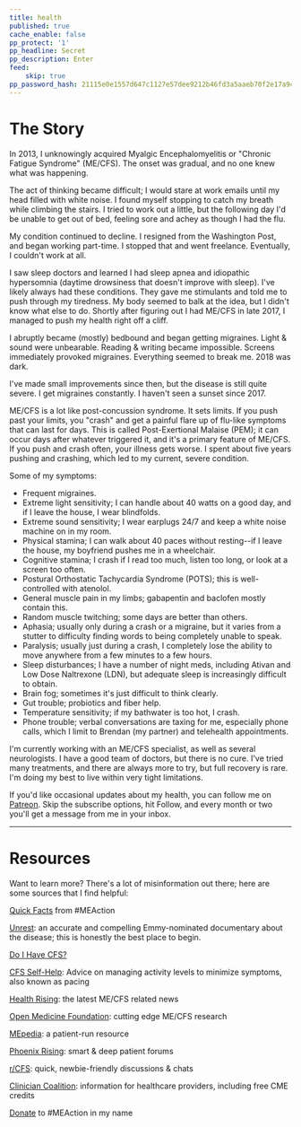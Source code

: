 ```yaml
---
title: health
published: true
cache_enable: false
pp_protect: '1'
pp_headline: Secret
pp_description: Enter
feed:
    skip: true
pp_password_hash: 21115e0e1557d647c1127e57dee9212b46fd3a5aaeb70f2e17a9cd8d19ed3c221c097a495d3c80464a228fa10db50bdc7b8094c9c333006b9c153e4c3df070de
---
```


# The Story
 
In 2013, I unknowingly acquired Myalgic Encephalomyelitis or "Chronic Fatigue Syndrome" (ME/CFS). The onset was gradual, and no one knew what was happening. 

The act of thinking became difficult; I would stare at work emails until my head filled with white noise. I found myself stopping to catch my breath while climbing the stairs. I tried to work out a little, but the following day I'd be unable to get out of bed, feeling sore and achey as though I had the flu.

My condition continued to decline. I resigned from the Washington Post, and began working part-time. I stopped that and went freelance. Eventually, I couldn't work at all.

I saw sleep doctors and learned I had sleep apnea and idiopathic hypersomnia (daytime drowsiness that doesn't improve with sleep). I've likely always had these conditions. They gave me stimulants and told me to push through my tiredness. My body seemed to balk at the idea, but I didn't know what else to do. Shortly after figuring out I had ME/CFS in late 2017, I managed to push my health right off a cliff.

I abruptly became (mostly) bedbound and began getting migraines. Light & sound were unbearable. Reading & writing became impossible. Screens immediately provoked migraines. Everything seemed to break me. 2018 was dark. 

I've made small improvements since then, but the disease is still quite severe. I get migraines constantly. I haven't seen a sunset since 2017.

ME/CFS is a lot like post-concussion syndrome. It sets limits. If you push past your limits, you "crash" and get a painful flare up of flu-like symptoms that can last for days. This is called Post-Exertional Malaise (PEM); it can occur days after whatever triggered it, and it's a primary feature of ME/CFS. If you push and crash often, your illness gets worse. I spent about five years pushing and crashing, which led to my current, severe condition.

Some of my symptoms: 
- Frequent migraines.
- Extreme light sensitivity; I can handle about 40 watts on a good day, and if I leave the house, I wear blindfolds.
- Extreme sound sensitivity; I wear earplugs 24/7 and keep a white noise machine on in my room.
- Physical stamina; I can walk about 40 paces without resting--if I leave the house, my boyfriend pushes me in a wheelchair.
- Cognitive stamina; I crash if I read too much, listen too long, or look at a screen too often. 
- Postural Orthostatic Tachycardia Syndrome (POTS); this is well-controlled with atenolol.
- General muscle pain in my limbs; gabapentin and baclofen mostly contain this.
- Random muscle twitching; some days are better than others.
- Aphasia; usually only during a crash or a migraine, but it varies from a stutter to difficulty finding words to being completely unable to speak.
- Paralysis; usually just during a crash, I completely lose the ability to move anywhere from a few minutes to a few hours.
- Sleep disturbances; I have a number of night meds, including Ativan and Low Dose Naltrexone (LDN), but adequate sleep is increasingly difficult to obtain.
- Brain fog; sometimes it's just difficult to think clearly.
- Gut trouble; probiotics and fiber help.
- Temperature sensitivity; if my bathwater is too hot, I crash.
- Phone trouble; verbal conversations are taxing for me, especially phone calls, which I limit to Brendan (my partner) and telehealth appointments.


I'm currently working with an ME/CFS specialist, as well as several neurologists. I have a good team of doctors, but there is no cure. I've tried many treatments, and there are always more to try, but full recovery is rare. I'm doing my best to live within very tight limitations.

If you'd like occasional updates about my health, you can follow me on [Patreon](https://patreon.com/ryanlittle). Skip the subscribe options, hit Follow, and every month or two you'll get a message from me in your inbox.

---

# Resources

Want to learn more? There's a lot of misinformation out there; here are some sources that I find helpful:

[Quick Facts](https://www.meaction.net/about/what-is-me) from #MEAction

[Unrest](https://unrest.film): an accurate and compelling Emmy-nominated documentary about the disease; this is honestly the best place to begin.

[Do I Have CFS?](https://www.healthrising.org/about-chronic-fatigue-syndrome-mecfs/do-i-have-chronic-fatigue-syndrome/)

[CFS Self-Help](http://www.cfsselfhelp.org/pacing-tutorial): Advice on managing activity levels to minimize symptoms, also known as pacing

[Health Rising](https://www.healthrising.org/): the latest ME/CFS related news

[Open Medicine Foundation](https://www.omf.ngo/): cutting 
edge ME/CFS research

[MEpedia](http://me-pedia.org/): a patient-run resource

[Phoenix Rising](https://forums.phoenixrising.me/forums): smart & deep patient forums

[r/CFS](https://www.reddit.com/r/cfs/): quick, newbie-friendly discussions & chats

[Clinician Coalition](https://mecfscliniciancoalition.org/medical-education/): information for healthcare providers, including free CME credits

[Donate](https://give.meaction.net/millionsmissing-us/ryan-little) to #MEAction in my name